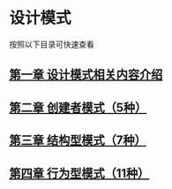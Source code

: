 # 设计模式

按照以下目录可快速查看

## [第一章 设计模式相关内容介绍](./%E7%AC%AC%E4%B8%80%E7%AB%A0/%E7%AC%AC%E4%B8%80%E7%AB%A0.md)

## [第二章 创建者模式（5种）](./%E7%AC%AC%E4%BA%8C%E7%AB%A0/%E7%AC%AC%E4%BA%8C%E7%AB%A0.md)

## [第三章 结构型模式（7种）](./%E7%AC%AC%E4%B8%89%E7%AB%A0/%E7%AC%AC%E4%B8%89%E7%AB%A0.md)

## [第四章 行为型模式（11种）](./%E7%AC%AC%E5%9B%9B%E7%AB%A0/%E7%AC%AC%E5%9B%9B%E7%AB%A0.md)

